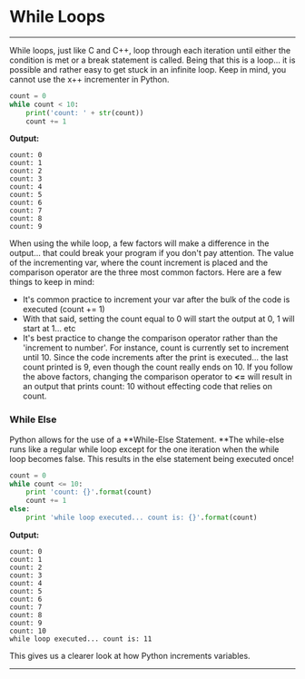 # While Loops

---

While loops, just like C and C++, loop through each iteration until either the condition is met or a break statement is called. Being that this is a loop... it is possible and rather easy to get stuck in an infinite loop. Keep in mind, you cannot use the x++ incrementer in Python.

```py
count = 0
while count < 10:
    print('count: ' + str(count))
    count += 1
```

**Output:**

```
count: 0
count: 1
count: 2
count: 3
count: 4
count: 5
count: 6
count: 7
count: 8
count: 9
```

When using the while loop, a few factors will make a difference in the output... that could break your program if you don't pay attention. The value of the incrementing var, where the count increment is placed and the comparison operator are the three most common factors. Here are a few things to keep in mind:

* It's common practice to increment your var after the bulk of the code is executed \(count += 1\)
* With that said, setting the count equal to 0 will start the output at 0, 1 will start at 1... etc
* It's best practice to change the comparison operator rather than the 'increment to number'. For instance, count is currently set to increment until 10. Since the code increments after the print is executed... the last count printed is 9, even though the count really ends on 10. If you follow the above factors, changing the comparison operator to **&lt;=** will result in an output that prints count: 10 without effecting code that relies on count. 

### While Else

Python allows for the use of a **While-Else Statement. **The while-else runs like a regular while loop except for the one iteration when the while loop becomes false. This results in the else statement being executed once!

```py
count = 0
while count <= 10:
    print 'count: {}'.format(count)
    count += 1
else:
    print 'while loop executed... count is: {}'.format(count)
```

**Output:**

```
count: 0
count: 1
count: 2
count: 3
count: 4
count: 5
count: 6
count: 7
count: 8
count: 9
count: 10
while loop executed... count is: 11
```

This gives us a clearer look at how Python increments variables.

---